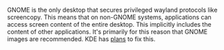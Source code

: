 GNOME is the only desktop that secures privileged wayland protocols like screencopy. This means that on non-GNOME systems, applications can access screen content of the entire desktop. This implicitly includes the content of other applications. It's primarily for this reason that GNOME images are recommended. KDE has [plans](https://invent.kde.org/plasma/xdg-desktop-portal-kde/-/issues/7) to fix this. 
